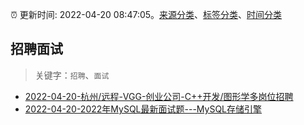 :alarm_clock: 更新时间: 2022-04-20 08:47:05。[来源分类](../README.md)、[标签分类](../TAGS.md)、[时间分类](../TIMELINE.md)

## 招聘面试


> 关键字：`招聘`、`面试`



- [2022-04-20-杭州/远程-VGG-创业公司-C++开发/图形学多岗位招聘](https://www.v2ex.com/t/848142) 
- [2022-04-20-2022年MySQL最新面试题---MySQL存储引擎](https://toutiao.io/k/fud8xqa) 